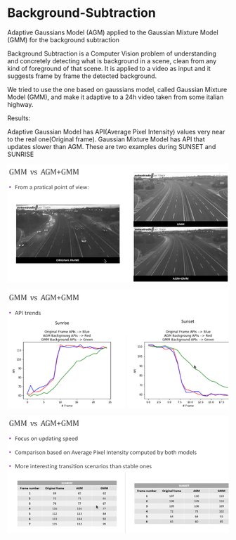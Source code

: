 # Background-Subtraction
Adaptive Gaussians Model (AGM) applied to the Gaussian Mixture Model (GMM) for the background subtraction

Background Subtraction is a Computer Vision problem
of understanding and concretely detecting what is
background in a scene, clean from any kind of
foreground of that scene. It is applied to a video as input
and it suggests frame by frame the detected background.

We tried to use the one
based on gaussians model, called Gaussian Mixture
Model (GMM), and make it adaptive to a 24h video taken from 
some italian highway.

Results:

Adaptive Gaussian Model has API(Average Pixel Intensity) values very near to the real one(Original frame).
Gaussian Mixture Model has API that updates slower than AGM. These are two examples during SUNSET and SUNRISE

![AGM-GMM update light - comparison](https://github.com/daniele21/Background-Subtraction/blob/master/Results/Screenshot%202019-08-28%2020:15:20.png)

![image2](https://github.com/daniele21/Background-Subtraction/blob/master/Results/Screenshot%202019-08-28%2020:15:55.png)

![image3](https://github.com/daniele21/Background-Subtraction/blob/master/Results/Screenshot%202019-08-28%2020:16:23.png)
